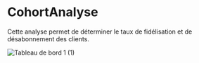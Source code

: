 # CohortAnalyse
Cette analyse permet de déterminer le taux de fidélisation et de désabonnement des clients.

![Tableau de bord 1 (1)](https://user-images.githubusercontent.com/129965534/232235730-bad5f4b7-187e-4e5b-a48c-ce206af08abc.png)
